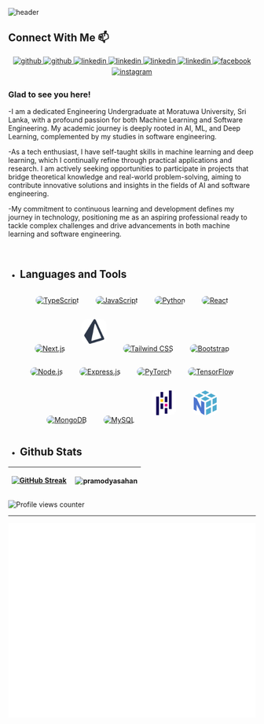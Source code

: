 ![header](https://capsule-render.vercel.app/api?type=venom&height=300&color=gradient&text=I%20am%20Pramodya%20Sahan)

## Connect With Me 📫 
<div align="center">  
<a href="pramodyasahan.edu@gmail.com" target="_blank">
<img src=	https://img.shields.io/badge/Gmail-D14836?style=for-the-badge&logo=gmail&logoColor=white alt=github style="margin-bottom: 5px;" />
</a>
<a href="https://github.com/pramodyasahan" target="_blank">
<img src=https://img.shields.io/badge/github-%2324292e.svg?&style=for-the-badge&logo=github&logoColor=white alt=github style="margin-bottom: 5px;" />
</a>
<a href="https://www.linkedin.com/in/pramodyasahan" target="_blank">
<img src=https://img.shields.io/badge/linkedin-%231E77B5.svg?&style=for-the-badge&logo=linkedin&logoColor=white alt=linkedin style="margin-bottom: 5px;" />
</a>
<a href="https://leetcode.com/u/Pramodya_Sahan" target="_blank">
<img src=https://img.shields.io/badge/-LeetCode-FFA116?style=for-the-badge&logo=LeetCode&logoColor=black alt=linkedin style="margin-bottom: 5px;" />
</a>
<a href="https://www.hackerrank.com/profile/sahandil1013" target="_blank">
<img src=https://img.shields.io/badge/-Hackerrank-2EC866?style=for-the-badge&logo=HackerRank&logoColor=white alt=linkedin style="margin-bottom: 5px;" />
</a>
<a href="https://medium.com/@pramodyasahan.edu" target="_blank">
<img src=https://img.shields.io/badge/Medium-12100E?style=for-the-badge&logo=medium&logoColor=white alt=linkedin style="margin-bottom: 5px;" />
</a>
<a href="https://www.facebook.com/pramodya.dilushana" target="_blank">
<img src=https://img.shields.io/badge/facebook-%232E87FB.svg?&style=for-the-badge&logo=facebook&logoColor=white alt=facebook style="margin-bottom: 5px;" />
</a>
<a href="https://www.instagram.com/pramodya.sahan" target="_blank">
<img src=https://img.shields.io/badge/Instagram-E4405F?style=for-the-badge&logo=instagram&logoColor=white alt=instagram style="margin-bottom: 5px;" />
</a>  
</div>  



### Glad to see you here!  
-I am a dedicated Engineering Undergraduate at Moratuwa University, Sri Lanka, with a profound passion for both Machine Learning and Software Engineering. My academic journey is deeply rooted in AI, ML, and Deep Learning, complemented by my studies in software engineering.

-As a tech enthusiast, I have self-taught skills in machine learning and deep learning, which I continually refine through practical applications and research. I am actively seeking opportunities to participate in projects that bridge theoretical knowledge and real-world problem-solving, aiming to contribute innovative solutions and insights in the fields of AI and software engineering.

-My commitment to continuous learning and development defines my journey in technology, positioning me as an aspiring professional ready to tackle complex challenges and drive advancements in both machine learning and software engineering.


<br/>  


- ## Languages and Tools  
<div align="center">  
<a href="https://www.typescriptlang.org/" target="_blank"><img style="margin: 15px; border-radius: 10px;" src="https://profilinator.rishav.dev/skills-assets/typescript-original.svg" alt="TypeScript" height="50" /></a>  
<a href="https://www.javascript.com/" target="_blank"><img style="margin: 15px; border-radius: 10px;" src="https://profilinator.rishav.dev/skills-assets/javascript-original.svg" alt="JavaScript" height="50" /></a>  
<a href="https://www.python.org/" target="_blank"><img style="margin: 15px; border-radius: 10px;" src="https://profilinator.rishav.dev/skills-assets/python-original.svg" alt="Python" height="50" /></a>  
<a href="https://reactjs.org/" target="_blank"><img style="margin: 15px; border-radius: 10px;" src="https://profilinator.rishav.dev/skills-assets/react-original-wordmark.svg" alt="React" height="50" /></a>  
<a href="https://nextjs.org/" target="_blank"><img style="margin: 15px; border-radius: 10px;" src="https://cdn.worldvectorlogo.com/logos/nextjs-2.svg" alt="Next.js" height="50" /></a> 
<a href="https://www.prisma.io/" target="_blank"><img style="margin: 15px; border-radius: 10px;" src="https://raw.githubusercontent.com/devicons/devicon/master/icons/prisma/prisma-original.svg" alt="Prisma" height="50" /></a>
<a href="https://tailwindcss.com/" target="_blank"><img style="margin: 15px; border-radius: 10px;" src="https://www.vectorlogo.zone/logos/tailwindcss/tailwindcss-icon.svg" alt="Tailwind CSS" height="50" /></a>  
<a href="https://getbootstrap.com/docs/3.4/javascript/" target="_blank"><img style="margin: 15px; border-radius: 10px;" src="https://profilinator.rishav.dev/skills-assets/bootstrap-plain.svg" alt="Bootstrap" height="50" /></a>  
<a href="https://nodejs.org/" target="_blank"><img style="margin: 15px; border-radius: 10px;" src="https://profilinator.rishav.dev/skills-assets/nodejs-original-wordmark.svg" alt="Node.js" height="50" /></a>  
<a href="https://expressjs.com/" target="_blank"><img style="margin: 15px; border-radius: 10px;" src="https://profilinator.rishav.dev/skills-assets/express-original-wordmark.svg" alt="Express.js" height="50" /></a>  
<a href="https://pytorch.org/" target="_blank"><img style="margin: 15px; border-radius: 10px;" src="https://www.vectorlogo.zone/logos/pytorch/pytorch-icon.svg" alt="PyTorch" height="50" /></a>  
<a href="https://www.tensorflow.org" target="_blank"><img style="margin: 15px; border-radius: 10px;" src="https://www.vectorlogo.zone/logos/tensorflow/tensorflow-icon.svg" alt="TensorFlow" height="50" /></a>  
<a href="https://www.mongodb.com/" target="_blank"><img style="margin: 15px; border-radius: 10px;" src="https://profilinator.rishav.dev/skills-assets/mongodb-original-wordmark.svg" alt="MongoDB" height="50" /></a>  
<a href="https://www.mysql.com/" target="_blank"><img style="margin: 15px; border-radius: 10px;" src="https://profilinator.rishav.dev/skills-assets/mysql-original-wordmark.svg" alt="MySQL" height="50" /></a>  
<a href="https://pandas.pydata.org/" target="_blank"><img style="margin: 15px; border-radius: 10px;" src="https://raw.githubusercontent.com/devicons/devicon/master/icons/pandas/pandas-original.svg" alt="Pandas" height="50" /></a>  
<a href="https://numpy.org/" target="_blank"><img style="margin: 15px; border-radius: 10px;" src="https://raw.githubusercontent.com/devicons/devicon/master/icons/numpy/numpy-original.svg" alt="NumPy" height="50" /></a>  
</div>

- ## Github Stats  

| [![GitHub Streak](http://github-readme-streak-stats.herokuapp.com?user=pramodyasahan&theme=tokyonight&hide_border=true)](https://git.io/streak-stats) | <p align="left">&nbsp;<img align="center" src="https://github-readme-stats.vercel.app/api?username=pramodyasahan&show_icons=true&theme=tokyonight&hide_border=true&locale=en" alt="pramodyasahan" /></p> |
| ------------- | -------------- |


![Profile views counter](https://komarev.com/ghpvc/?username=pramodyasahan&&style=flat-square)  
  

----
![Metrics](/github-metrics.svg)
